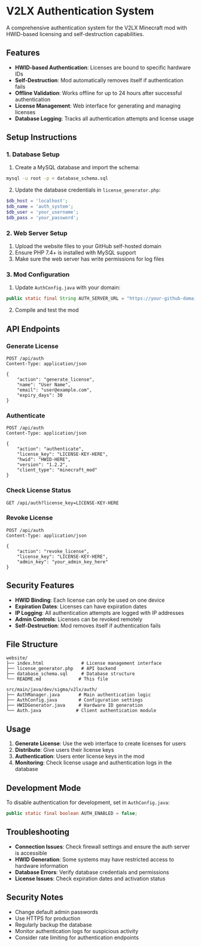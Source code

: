 # V2LX Authentication System

A comprehensive authentication system for the V2LX Minecraft mod with HWID-based licensing and self-destruction capabilities.

## Features

- **HWID-based Authentication**: Licenses are bound to specific hardware IDs
- **Self-Destruction**: Mod automatically removes itself if authentication fails
- **Offline Validation**: Works offline for up to 24 hours after successful authentication
- **License Management**: Web interface for generating and managing licenses
- **Database Logging**: Tracks all authentication attempts and license usage

## Setup Instructions

### 1. Database Setup

1. Create a MySQL database and import the schema:
```bash
mysql -u root -p < database_schema.sql
```

2. Update the database credentials in `license_generator.php`:
```php
$db_host = 'localhost';
$db_name = 'auth_system';
$db_user = 'your_username';
$db_pass = 'your_password';
```

### 2. Web Server Setup

1. Upload the website files to your GitHub self-hosted domain
2. Ensure PHP 7.4+ is installed with MySQL support
3. Make sure the web server has write permissions for log files

### 3. Mod Configuration

1. Update `AuthConfig.java` with your domain:
```java
public static final String AUTH_SERVER_URL = "https://your-github-domain.com/api/auth";
```

2. Compile and test the mod

## API Endpoints

### Generate License
```http
POST /api/auth
Content-Type: application/json

{
    "action": "generate_license",
    "name": "User Name",
    "email": "user@example.com",
    "expiry_days": 30
}
```

### Authenticate
```http
POST /api/auth
Content-Type: application/json

{
    "action": "authenticate",
    "license_key": "LICENSE-KEY-HERE",
    "hwid": "HWID-HERE",
    "version": "1.2.2",
    "client_type": "minecraft_mod"
}
```

### Check License Status
```http
GET /api/auth?license_key=LICENSE-KEY-HERE
```

### Revoke License
```http
POST /api/auth
Content-Type: application/json

{
    "action": "revoke_license",
    "license_key": "LICENSE-KEY-HERE",
    "admin_key": "your_admin_key_here"
}
```

## Security Features

- **HWID Binding**: Each license can only be used on one device
- **Expiration Dates**: Licenses can have expiration dates
- **IP Logging**: All authentication attempts are logged with IP addresses
- **Admin Controls**: Licenses can be revoked remotely
- **Self-Destruction**: Mod removes itself if authentication fails

## File Structure

```
website/
├── index.html              # License management interface
├── license_generator.php   # API backend
├── database_schema.sql     # Database structure
└── README.md              # This file

src/main/java/dev/sigma/v2lx/auth/
├── AuthManager.java       # Main authentication logic
├── AuthConfig.java        # Configuration settings
├── HWIDGenerator.java     # Hardware ID generation
└── Auth.java             # Client authentication module
```

## Usage

1. **Generate License**: Use the web interface to create licenses for users
2. **Distribute**: Give users their license keys
3. **Authentication**: Users enter license keys in the mod
4. **Monitoring**: Check license usage and authentication logs in the database

## Development Mode

To disable authentication for development, set in `AuthConfig.java`:
```java
public static final boolean AUTH_ENABLED = false;
```

## Troubleshooting

- **Connection Issues**: Check firewall settings and ensure the auth server is accessible
- **HWID Generation**: Some systems may have restricted access to hardware information
- **Database Errors**: Verify database credentials and permissions
- **License Issues**: Check expiration dates and activation status

## Security Notes

- Change default admin passwords
- Use HTTPS for production
- Regularly backup the database
- Monitor authentication logs for suspicious activity
- Consider rate limiting for authentication endpoints
